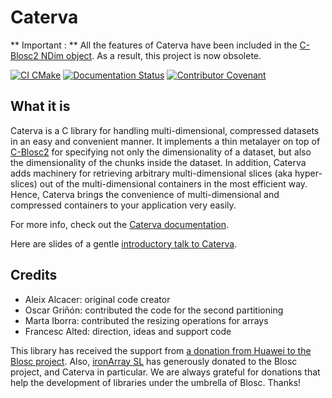 # Caterva

** Important : ** All the features of Caterva have been included in the [C-Blosc2 NDim object](https://www.blosc.org/c-blosc2/c-blosc2.html). As a result, this project is now obsolete.

[![CI CMake](https://github.com/Blosc/caterva/actions/workflows/cmake.yml/badge.svg)](https://github.com/Blosc/caterva/actions/workflows/cmake.yml)
[![Documentation Status](https://readthedocs.org/projects/caterva/badge/?version=latest)](https://caterva.readthedocs.io/en/latest/?badge=latest)
[![Contributor Covenant](https://img.shields.io/badge/Contributor%20Covenant-v2.0%20adopted-ff69b4.svg)](code_of_conduct.md)
## What it is

Caterva is a C library for handling multi-dimensional, compressed datasets in
an easy and convenient manner. It implements a thin metalayer on top of
[C-Blosc2](https://github.com/Blosc/c-blosc2) for specifying not only the
dimensionality of a dataset, but also the dimensionality of the chunks
inside the dataset. In addition, Caterva adds machinery for retrieving
arbitrary multi-dimensional slices (aka hyper-slices) out of the
multi-dimensional containers in the most efficient way. Hence, Caterva brings
the convenience of multi-dimensional and compressed containers to your
application very easily.

For more info, check out the
[Caterva documentation](https://caterva.readthedocs.io).
  
Here are slides of a gentle
[introductory talk to Caterva](https://blosc.github.io/caterva-scipy21).

## Credits
* Aleix Alcacer: original code creator
* Oscar Griñón: contributed the code for the second partitioning
* Marta Iborra: contributed the resizing operations for arrays
* Francesc Alted: direction, ideas and support code

This library has received the support from [a donation from Huawei to the Blosc project](https://www.blosc.org/posts/blosc-donation/).
Also, [ironArray SL](https://ironarray.io) has generously donated to the Blosc project, and Caterva in particular.
We are always grateful for donations that help the development of libraries under the umbrella
of Blosc.  Thanks!
